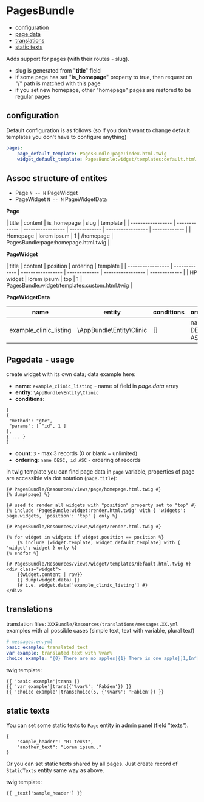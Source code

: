 PagesBundle
==================

 * [configuration](#configuration)
 * [page data](#pagedata-usage)
 * [translations](#translations)
 * [static texts](#static-texts)

Adds support for pages (with their routes - slug).

 * slug is generated from "**title**" field
 * if some page has set "**is_homepage**" property to true, then request on "/" path is matched with this page
 * if you set new homepage, other "homepage" pages are restored to be regular pages

## configuration

Default configuration is as follows (so if you don't want to change default templates you don't have to configure anything)

```yml
pages:
    page_default_template: PagesBundle:page:index.html.twig
    widget_default_template: PagesBundle:widget/templates:default.html.twig
```

## Assoc structure of entites
 * Page `N -- N` PageWidget
 * PageWidget `N -- N` PageWidgetData

**Page**

| title | content | is_homepage | slug | template |
| ----------------- | ------------- | ----------------- | ------------- | ----------------- | ------------- |
| Homepage |  lorem ipsum  | 1 | /homepage | PagesBundle:page:homepage.html.twig |

**PageWidget**

| title | content | position | ordering | template |
| ----------------- | ------------- | ----------------- | ------------- | ----------------- | ------------- |
| HP widget |  lorem ipsum  | top | 1 | PagesBundle:widget/templates:custom.html.twig |


 **PageWidgetData**

| name | entity | conditions | ordering | count | template | has_detail |
| ----------------- | ------------- | ----------------- | ------------- | ------------- | ------------- | ------------- |
| example_clinic_listing |  \AppBundle\Entity\Clinic  | [] | name DESC, id ASC | 3 |  | t/f |


## Pagedata - usage
create widget with its own data; data example here:

 * **name**: `example_clinic_listing` - name of field in *page.data* array
 * **entity**: `\AppBundle\Entity\Clinic`
 * **conditions**:
```
[
{
 "method": "gte",
 "params": [ "id", 1 ]
},
{ ... }
]
```
 * **count**: `3` - max 3 records (0 or blank = unlimited)
 * **ordering**: `name DESC, id ASC` - ordering of records

in twig template you can find page data in `page` variable, properties of page are accessible via dot notation (`page.title`):
```twig
{# PagesBundle/Resources/views/page/homepage.html.twig #}
{% dump(page) %}

{# used to render all widgets with "position" property set to "top" #}
{% include 'PagesBundle:widget:render.html.twig' with { 'widgets': page.widgets, 'position': 'top' } only %}
```

```twig
{# PagesBundle/Resources/views/widget/render.html.twig #}

{% for widget in widgets if widget.position == position %}
	{% include [widget.template, widget_default_template] with { 'widget': widget } only %}
{% endfor %}
```

```twig
{# PagesBundle/Resources/views/widget/templates/default.html.twig #}
<div class="widget">
    {{widget.content | raw}}
    {{ dump(widget.data) }}
    {# i.e. widget.data['example_clinic_listing'] #}
</div>
```

## translations

translation files: `XXXBundle/Resources/translations/messages.XX.yml`
examples with all possible cases (simple text, text with variable, plural text)

```yml
# messages.en.yml
basic example: translated text
var example: translated text with %var%
choice example: "{0} There are no apples|{1} There is one apple|]1,Inf[ There are %count% apples %var%"
```

twig template:

```
{{ 'basic example'|trans }}
{{ 'var example'|trans({'%var%': 'Fabien'}) }}
{{ 'choice example'|transchoice(5, {'%var%': 'Fabien'}) }}
```

## static texts
You can set some static texts to `Page` entity in admin panel (field "texts").

```
{
    "sample_header": "H1 texst",
    "another_text": "Lorem ipsum.."
}
```

Or you can set static texts shared by all pages. Just create record of `StaticTexts` entity same way as above.

twig template:

```
{{ _text['sample_header'] }}
```
